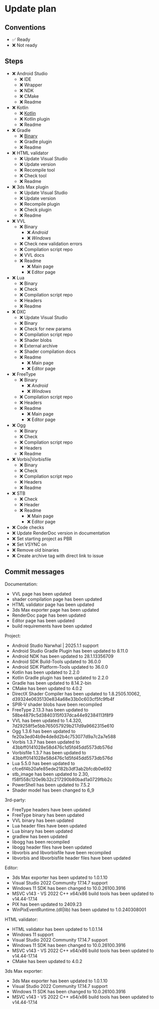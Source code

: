 # Update plan

## Conventions

- ✅ Ready
- ❌ Not ready

## Steps

- ❌ Android Studio
  - ❌ IDE
  - ❌ Wrapper
  - ❌ NDK
  - ❌ CMake
  - ❌ Readme
- ❌ Kotlin
  - ❌ [Kotlin](https://repo.maven.apache.org/maven2/org/jetbrains/kotlin/kotlin-gradle-plugin/)
  - ❌ Kotlin plugin
  - ❌ Readme
- ❌ Gradle
  - ❌ [Binary](https://services.gradle.org/distributions)
  - ❌ Gradle plugin
  - ❌ Readme
- ❌ HTML validator
  - ❌ Update Visual Studio
  - ❌ Update version
  - ❌ Recompile tool
  - ❌ Check tool
  - ❌ Readme
- ❌ 3ds Max plugin
  - ❌ Update Visual Studio
  - ❌ Update version
  - ❌ Recompile plugin
  - ❌ Check plugin
  - ❌ Readme
- ❌ VVL
  - ❌ Binary
    - ❌ _Android_
    - ❌ _Windows_
  - ❌ Check new validation errors
  - ❌ Compilation script repo
  - ❌ VVL docs
  - ❌ Readme
    - ❌ Main page
    - ❌ Editor page
- ❌ Lua
  - ❌ Binary
  - ❌ Check
  - ❌ Compilation script repo
  - ❌ Headers
  - ❌ Readme
- ❌ DXC
  - ❌ Update Visual Studio
  - ❌ Binary
  - ❌ Check for new params
  - ❌ Compilation script repo
  - ❌ Shader blobs
  - ❌ External archive
  - ❌ Shader compilation docs
  - ❌ Readme
    - ❌ Main page
    - ❌ Editor page
- ❌ FreeType
  - ❌ Binary
    - ❌ _Android_
    - ❌ _Windows_
  - ❌ Compilation script repo
  - ❌ Headers
  - ❌ Readme
    - ❌ Main page
    - ❌ Editor page
- ❌ Ogg
  - ❌ Binary
  - ❌ Check
  - ❌ Compilation script repo
  - ❌ Headers
  - ❌ Readme
- ❌ Vorbis|Vorbisfile
  - ❌ Binary
  - ❌ Check
  - ❌ Compilation script repo
  - ❌ Headers
  - ❌ Readme
- ❌ STB
  - ❌ Check
  - ❌ Header
  - ❌ Readme
    - ❌ Main page
    - ❌ Editor page
- ❌ Code checks
- ❌ Update RenderDoc version in documentation
- ❌ Set starting project as PBR
- ❌ Set VSYNC on
- ❌ Remove old binaries
- ❌ Create archive tag with direct link to issue

## Commit messages

Documentation:
- VVL page has been updated
- shader compilation page has been updated
- HTML validator page has been updated
- 3ds Max exporter page has been updated
- RenderDoc page has been updated
- Editor page has been updated
- build requirements have been updated

Project:
- Android Studio Narwhal | 2025.1.1 support
- Android Studio Gradle Plugin has been updated to 8.11.0
- Android NDK has been updated to 28.1.13356709
- Android SDK Build-Tools updated to 36.0.0
- Android SDK Platform-Tools updated to 36.0.0
- Kotlin has been updated to 2.2.0
- Kotlin Gradle plugin has been updated to 2.2.0
- Gradle has been updated to 8.14.2-bin
- CMake has been updated to 4.0.2
- DirectX Shader Compiler has been updated to 1.8.2505.10062, d39324e0635130e834a68e33b0c603cf5fc9fb4f
- SPIR-V shader blobs have been recompiled
- FreeType 2.13.3 has been updated to 58be4879c5d3840315f037dca44e92384113f8f9
- VVL has been updated to 1.4.320, 7d29258f5e5bb765057929b217d9a9662315e610
- Ogg 1.3.6 has been updated to fe20a3ed04b9e4de8d2b4c753077d9a7c2a7e588
- Vorbis 1.3.7 has been updated to 43bbff0141028e58d476c1d5fd45dd5573db576d
- Vorbisfile 1.3.7 has been updated to 43bbff0141028e58d476c1d5fd45dd5573db576d
- Lua 5.5.0 has been updated to cfce6f4b20afe85ede2182b3df3ab2bfcdb0e692
- stb_image has been updated to 2.30, f58f558c120e9b32c217290b80bad1a0729fbb2c
- PowerShell has been updated to 7.5.2
- Shader model has been changed to 6_9

3rd-party:
- FreeType headers have been updated
- FreeType binary has been updated
- VVL binary has been updated
- Lua header files have been updated
- Lua binary has been updated
- gradlew has been updated
- libogg has been recompiled
- libogg header files have been updated
- libvorbis and libvorbisfile have been recompiled
- libvorbis and libvorbisfile header files have been updated

Editor:
- 3ds Max exporter has been updated to 1.0.1.10
- Visual Studio 2022 Community 17.14.7 support
- Windows 11 SDK has been changed to 10.0.26100.3916
- MSVC v143 - VS 2022 C++ x64/x86 build tools has been updated to v14.44-17.14
- PIX has been updated to 2409.23
- WinPixEventRuntime.(dll|lib) has been updated to 1.0.240308001

HTML validator:
- HTML validator has been updated to 1.0.1.14
- Windows 11 support
- Visual Studio 2022 Community 17.14.7 support
- Windows 11 SDK has been changed to 10.0.26100.3916
- MSVC v143 - VS 2022 C++ x64/x86 build tools has been updated to v14.44-17.14
- CMake has been updated to 4.0.2

3ds Max exporter:
- 3ds Max exporter has been updated to 1.0.1.10
- Visual Studio 2022 Community 17.14.7 support
- Windows 11 SDK has been changed to 10.0.26100.3916
- MSVC v143 - VS 2022 C++ x64/x86 build tools has been updated to v14.44-17.14

